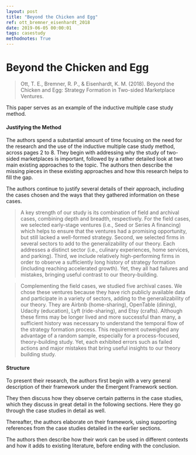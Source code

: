 ```yaml
---
layout: post
title: "Beyond the Chicken and Egg"
ref: ott_bremner_eisenhardt_2018
date: 2019-06-05 00:00:01
tags: casestudy
methodnotes: True
---
```


# Beyond the Chicken and Egg

> Ott, T. E., Bremner, R. P., & Eisenhardt, K. M. (2018). Beyond the Chicken and Egg: Strategy Formation in Two-sided Marketplace Ventures.

This paper serves as an example of the inductive multiple case study method.

#### Justifying the Method

The authors spend a substantial amount of time focusing on the need for the research and the use of the inductive multiple case study method, across pages 2 to 8. They begin with addressing why the study of two-sided marketplaces is important, followed by a rather detailed look at two main existing approaches to the topic. The authors then describe the missing pieces in these existing approaches and how this research helps to fill the gap.

The authors continue to justify several details of their approach, including the cases chosen and the ways that they gathered information on these cases.

> A key strength of our study is its combination of field and archival cases, combining depth and breadth, respectively. For the field cases, we selected early-stage ventures (i.e., Seed or Series A financing) which helps to ensure that the ventures had a promising opportunity, but still lacked a well-formed strategy. Second, we selected firms in several sectors to add to the generalizability of our theory. Each addresses a distinct sector (i.e., culinary experiences, home services, and parking). Third, we include relatively high-performing firms in order to observe a sufficiently long history of strategy formation (including reaching accelerated growth). Yet, they all had failures and mistakes, bringing useful contrast to our theory-building.

> Complementing the field cases, we studied five archival cases. We chose these ventures because they have rich publicly available data and participate in a variety of sectors, adding to the generalizability of our theory. They are Airbnb (home-sharing), OpenTable (dining), Udacity (education), Lyft (ride-sharing), and Etsy (crafts). Although these firms may be longer lived and more successful than many, a sufficient history was necessary to understand the temporal flow of the strategy formation process. This requirement outweighed any advantage of a random sample, especially for a process-focused, theory-building study. Yet, each exhibited errors such as failed actions and major mistakes that bring useful insights to our theory building study.

#### Structure

To present their research, the authors first begin with a very general description of their framework under the Emergent Framework section.

They then discuss how they observe certain patterns in the case studies, which they discuss in great detail in the following sections. Here they go through the case studies in detail as well.

Thereafter, the authors elaborate on their framework, using supporting references from the case studies detailed in the earlier sections.

The authors then describe how their work can be used in different contexts and how it adds to existing literature, before ending with the conclusion.
